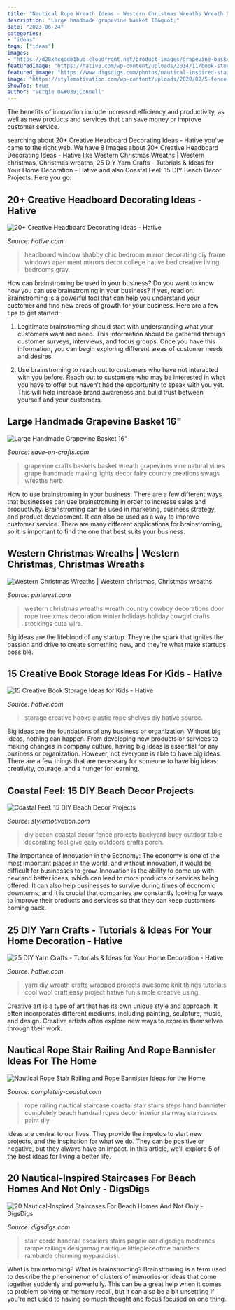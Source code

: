 ```yaml
---
title: "Nautical Rope Wreath Ideas - Western Christmas Wreaths Wreath Country Cowboy Decorations Door Rope Tree Xmas Decoration Winter Holidays Holiday Cowgirl Crafts Stockings Cute Wire"
description: "Large handmade grapevine basket 16&quot;"
date: "2023-06-24"
categories:
- "ideas"
tags: ["ideas"]
images:
- "https://d28xhcgddm1buq.cloudfront.net/product-images/grapevine-baskets-16-4.jpg"
featuredImage: "https://hative.com/wp-content/uploads/2014/11/book-storage/7-book-shelves-with-hooks-and-elastic-rope.jpg"
featured_image: "https://www.digsdigs.com/photos/nautical-inspired-staircases-for-beach-homes-and-not-only-13.jpg"
image: "https://stylemotivation.com/wp-content/uploads/2020/02/5-fence.jpg"
ShowToc: true
author: "Vergie O&#039;Connell"
---
```



The benefits of innovation include increased efficiency and productivity, as well as new products and services that can save money or improve customer service.

	

		
searching about 20+ Creative Headboard Decorating Ideas - Hative you've came to the right web. We have 8 Images about 20+ Creative Headboard Decorating Ideas - Hative like Western Christmas Wreaths | Western christmas, Christmas wreaths, 25 DIY Yarn Crafts - Tutorials &amp; Ideas for Your Home Decoration - Hative and also Coastal Feel: 15 DIY Beach Decor Projects. Here you go:
		
    
## 20+ Creative Headboard Decorating Ideas - Hative

<img loading=lazy src="https://hative.com/wp-content/uploads/2015/01/headboard-decorating-ideas/9-diy-vintage-window-headboard.jpg" onerror="this.onerror=null;this.src='https://tse3.mm.bing.net/th?id=OIP.Usn2L4dSUy2kuDy_kwrIwAHaFj&amp;pid=15.1';" alt="20+ Creative Headboard Decorating Ideas - Hative">

_Source: hative.com_

>headboard window shabby chic bedroom mirror decorating diy frame windows apartment mirrors decor college hative bed creative living bedrooms gray. 

	

How can brainstroming be used in your business?
Do you want to know how you can use brainstroming in your business? If yes, read on. Brainstroming is a powerful tool that can help you understand your customer and find new areas of growth for your business. Here are a few tips to get started:
1. Legitimate brainstroming should start with understanding what your customers want and need. This information should be gathered through customer surveys, interviews, and focus groups. Once you have this information, you can begin exploring different areas of customer needs and desires.

2. Use brainstroming to reach out to customers who have not interacted with you before. Reach out to customers who may be interested in what you have to offer but haven’t had the opportunity to speak with you yet. This will help increase brand awareness and build trust between yourself and your customers.


    
## Large Handmade Grapevine Basket 16&quot;

<img loading=lazy src="https://d28xhcgddm1buq.cloudfront.net/product-images/grapevine-baskets-16-4.jpg" onerror="this.onerror=null;this.src='https://tse1.mm.bing.net/th?id=OIP.hpvB1jEl1CyPs9dgVztHzwHaLF&amp;pid=15.1';" alt="Large Handmade Grapevine Basket 16&quot;">

_Source: save-on-crafts.com_

>grapevine crafts baskets basket wreath grapevines vine natural vines grape handmade making lights decor fairy country creations swags wreaths herb. 

	

How to use brainstroming in your business.
There are a few different ways that businesses can use brainstroming in order to increase sales and productivity. Brainstroming can be used in marketing, business strategy, and product development. It can also be used as a way to improve customer service. There are many different applications for brainstroming, so it is important to find the one that best suits your business.

    
## Western Christmas Wreaths | Western Christmas, Christmas Wreaths

<img loading=lazy src="https://i.pinimg.com/736x/d0/27/30/d0273090b5c6c064f8271b3bd1f4f150--western-art-xmas.jpg" onerror="this.onerror=null;this.src='https://tse1.mm.bing.net/th?id=OIP.hhy4k8rTYV5vW_hR4_18LwHaJ4&amp;pid=15.1';" alt="Western Christmas Wreaths | Western christmas, Christmas wreaths">

_Source: pinterest.com_

>western christmas wreaths wreath country cowboy decorations door rope tree xmas decoration winter holidays holiday cowgirl crafts stockings cute wire. 

	

Big ideas are the lifeblood of any startup. They're the spark that ignites the passion and drive to create something new, and they're what make startups possible.

    
## 15 Creative Book Storage Ideas For Kids - Hative

<img loading=lazy src="https://hative.com/wp-content/uploads/2014/11/book-storage/7-book-shelves-with-hooks-and-elastic-rope.jpg" onerror="this.onerror=null;this.src='https://tse1.mm.bing.net/th?id=OIP.B0AXKWyBVmloq--FMa5ZigHaLH&amp;pid=15.1';" alt="15 Creative Book Storage Ideas for Kids - Hative">

_Source: hative.com_

>storage creative hooks elastic rope shelves diy hative source. 

	

Big ideas are the foundations of any business or organization. Without big ideas, nothing can happen. From developing new products or services to making changes in company culture, having big ideas is essential for any business or organization. However, not everyone is able to have big ideas. There are a few things that are necessary for someone to have big ideas: creativity, courage, and a hunger for learning.

    
## Coastal Feel: 15 DIY Beach Decor Projects

<img loading=lazy src="https://stylemotivation.com/wp-content/uploads/2020/02/5-fence.jpg" onerror="this.onerror=null;this.src='https://tse4.mm.bing.net/th?id=OIP.obrFShNaHnM8cJbHrqEe1QHaOF&amp;pid=15.1';" alt="Coastal Feel: 15 DIY Beach Decor Projects">

_Source: stylemotivation.com_

>diy beach coastal decor fence projects backyard buoy outdoor table decorating feel give easy outdoors crafts porch. 

	

The Importance of Innovation in the Economy:
The economy is one of the most important places in the world, and without innovation, it would be difficult for businesses to grow. Innovation is the ability to come up with new and better ideas, which can lead to more products or services being offered. It can also help businesses to survive during times of economic downturns, and it is crucial that companies are constantly looking for ways to improve their products and services so that they can keep customers coming back.

    
## 25 DIY Yarn Crafts - Tutorials &amp; Ideas For Your Home Decoration - Hative

<img loading=lazy src="https://hative.com/wp-content/uploads/2015/08/diy-yarn-crafts/23-diy-yarn-crafts.jpg" onerror="this.onerror=null;this.src='https://tse2.mm.bing.net/th?id=OIP.Gy_B_ZgAL8oFN0z_qBoP-gHaE9&amp;pid=15.1';" alt="25 DIY Yarn Crafts - Tutorials &amp; Ideas for Your Home Decoration - Hative">

_Source: hative.com_

>yarn diy wreath crafts wrapped projects awesome knit things tutorials cool wool craft easy project hative fun simple creative using. 

	

Creative art is a type of art that has its own unique style and approach. It often incorporates different mediums, including painting, sculpture, music, and design. Creative artists often explore new ways to express themselves through their work.

    
## Nautical Rope Stair Railing And Rope Bannister Ideas For The Home

<img loading=lazy src="https://4.bp.blogspot.com/-laCCqLdg_DY/Tn__6qZgk8I/AAAAAAAAbvg/NPq7qP1a0TM/w1200-h630-p-k-no-nu/rope-stair.jpg" onerror="this.onerror=null;this.src='https://tse3.mm.bing.net/th?id=OIP.-LjAeKQrp_qrJN_TqLgmigHaKA&amp;pid=15.1';" alt="Nautical Rope Stair Railing and Rope Bannister Ideas for the Home">

_Source: completely-coastal.com_

>rope railing nautical staircase coastal stair stairs steps hand bannister completely beach handrail ropes decor interior stairway staircases paint diy. 

	

Ideas are central to our lives. They provide the impetus to start new projects, and the inspiration for what we do. They can be positive or negative, but they always have an impact. In this article, we'll explore 5 of the best ideas for living a better life.

    
## 20 Nautical-Inspired Staircases For Beach Homes And Not Only - DigsDigs

<img loading=lazy src="https://www.digsdigs.com/photos/nautical-inspired-staircases-for-beach-homes-and-not-only-13.jpg" onerror="this.onerror=null;this.src='https://tse4.mm.bing.net/th?id=OIP.LgW2QZFzjT-MXkXYdPy1DQHaJ4&amp;pid=15.1';" alt="20 Nautical-Inspired Staircases For Beach Homes And Not Only - DigsDigs">

_Source: digsdigs.com_

>stair corde handrail escaliers stairs pagaie oar digsdigs modernes rampe railings designmag nautique littlepieceofme banisters rambarde charming myparadissi. 

	

What is brainstroming?
What is brainstroming? Brainstroming is a term used to describe the phenomenon of clusters of memories or ideas that come together suddenly and powerfully. This can be a great help when it comes to problem solving or memory recall, but it can also be a bit unsettling if you're not used to having so much thought and focus focused on one thing.

